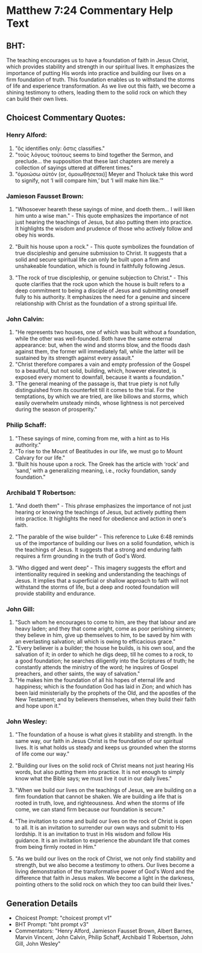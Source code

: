 # Matthew 7:24 Commentary Help Text

## BHT:
The teaching encourages us to have a foundation of faith in Jesus Christ, which provides stability and strength in our spiritual lives. It emphasizes the importance of putting His words into practice and building our lives on a firm foundation of truth. This foundation enables us to withstand the storms of life and experience transformation. As we live out this faith, we become a shining testimony to others, leading them to the solid rock on which they can build their own lives.

## Choicest Commentary Quotes:
### Henry Alford:
1. "ὅς identifies only: ὅστις classifies."
2. "τοὺς λόγους τούτους seems to bind together the Sermon, and preclude... the supposition that these last chapters are merely a collection of sayings uttered at different times."
3. "ὁμοιώσω αὐτόν (or, ὁμοιωθήσεται)] Meyer and Tholuck take this word to signify, not ‘I will compare him,’ but ‘I will make him like.’"

### Jamieson Fausset Brown:
1. "Whosoever heareth these sayings of mine, and doeth them... I will liken him unto a wise man." - This quote emphasizes the importance of not just hearing the teachings of Jesus, but also putting them into practice. It highlights the wisdom and prudence of those who actively follow and obey his words.

2. "Built his house upon a rock." - This quote symbolizes the foundation of true discipleship and genuine submission to Christ. It suggests that a solid and secure spiritual life can only be built upon a firm and unshakeable foundation, which is found in faithfully following Jesus.

3. "The rock of true discipleship, or genuine subjection to Christ." - This quote clarifies that the rock upon which the house is built refers to a deep commitment to being a disciple of Jesus and submitting oneself fully to his authority. It emphasizes the need for a genuine and sincere relationship with Christ as the foundation of a strong spiritual life.

### John Calvin:
1. "He represents two houses, one of which was built without a foundation, while the other was well-founded. Both have the same external appearance: but, when the wind and storms blow, and the floods dash against them, the former will immediately fall, while the latter will be sustained by its strength against every assault."
2. "Christ therefore compares a vain and empty profession of the Gospel to a beautiful, but not solid, building, which, however elevated, is exposed every moment to downfall, because it wants a foundation."
3. "The general meaning of the passage is, that true piety is not fully distinguished from its counterfeit till it comes to the trial. For the temptations, by which we are tried, are like billows and storms, which easily overwhelm unsteady minds, whose lightness is not perceived during the season of prosperity."

### Philip Schaff:
1. "These sayings of mine, coming from me, with a hint as to His authority."
2. "To rise to the Mount of Beatitudes in our life, we must go to Mount Calvary for our life."
3. "Built his house upon a rock. The Greek has the article with ‘rock’ and ‘sand,’ with a generalizing meaning, i.e., rocky foundation, sandy foundation."

### Archibald T Robertson:
1. "And doeth them" - This phrase emphasizes the importance of not just hearing or knowing the teachings of Jesus, but actively putting them into practice. It highlights the need for obedience and action in one's faith.

2. "The parable of the wise builder" - This reference to Luke 6:48 reminds us of the importance of building our lives on a solid foundation, which is the teachings of Jesus. It suggests that a strong and enduring faith requires a firm grounding in the truth of God's Word.

3. "Who digged and went deep" - This imagery suggests the effort and intentionality required in seeking and understanding the teachings of Jesus. It implies that a superficial or shallow approach to faith will not withstand the storms of life, but a deep and rooted foundation will provide stability and endurance.

### John Gill:
1. "Such whom he encourages to come to him, are they that labour and are heavy laden; and they that come aright, come as poor perishing sinners; they believe in him, give up themselves to him, to be saved by him with an everlasting salvation; all which is owing to efficacious grace."
2. "Every believer is a builder; the house he builds, is his own soul, and the salvation of it; in order to which he digs deep, till he comes to a rock, to a good foundation; he searches diligently into the Scriptures of truth; he constantly attends the ministry of the word; he inquires of Gospel preachers, and other saints, the way of salvation."
3. "He makes him the foundation of all his hopes of eternal life and happiness; which is the foundation God has laid in Zion; and which has been laid ministerially by the prophets of the Old, and the apostles of the New Testament; and by believers themselves, when they build their faith and hope upon it."

### John Wesley:
1. "The foundation of a house is what gives it stability and strength. In the same way, our faith in Jesus Christ is the foundation of our spiritual lives. It is what holds us steady and keeps us grounded when the storms of life come our way."

2. "Building our lives on the solid rock of Christ means not just hearing His words, but also putting them into practice. It is not enough to simply know what the Bible says; we must live it out in our daily lives."

3. "When we build our lives on the teachings of Jesus, we are building on a firm foundation that cannot be shaken. We are building a life that is rooted in truth, love, and righteousness. And when the storms of life come, we can stand firm because our foundation is secure."

4. "The invitation to come and build our lives on the rock of Christ is open to all. It is an invitation to surrender our own ways and submit to His lordship. It is an invitation to trust in His wisdom and follow His guidance. It is an invitation to experience the abundant life that comes from being firmly rooted in Him."

5. "As we build our lives on the rock of Christ, we not only find stability and strength, but we also become a testimony to others. Our lives become a living demonstration of the transformative power of God's Word and the difference that faith in Jesus makes. We become a light in the darkness, pointing others to the solid rock on which they too can build their lives."


## Generation Details
- Choicest Prompt: "choicest prompt v1"
- BHT Prompt: "bht prompt v3"
- Commentators: "Henry Alford, Jamieson Fausset Brown, Albert Barnes, Marvin Vincent, John Calvin, Philip Schaff, Archibald T Robertson, John Gill, John Wesley"
